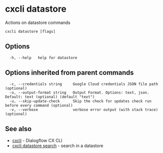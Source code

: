 # cxcli datastore

Actions on datastore commands

```
cxcli datastore [flags]
```

## Options

```
  -h, --help   help for datastore
```

## Options inherited from parent commands

```
  -c, --credentials string     Google Cloud credentials JSON file path (optional)
  -o, --output-format string   Output Format. Options: text, json. Default: text (optional) (default "text")
  -u, --skip-update-check      Skip the check for updates check run before every command (optional)
  -v, --verbose                verbose error output (with stack trace) (optional)
```

## See also

* [cxcli](/cmd/cxcli/)	 - Dialogflow CX CLI
* [cxcli datastore search](/cmd/cxcli_datastore_search/)	 - search in a datastore

